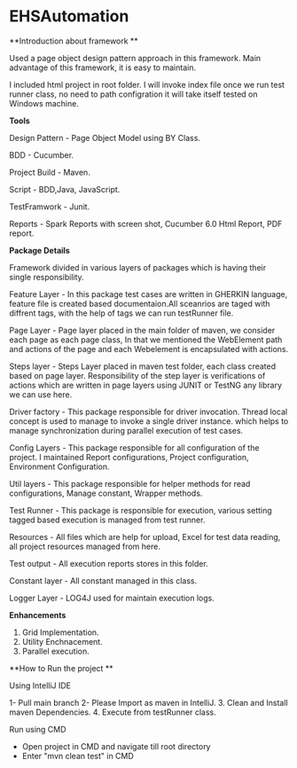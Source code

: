 # EHSAutomation

**Introduction about framework **

Used a page object design pattern approach in this framework. Main advantage of this framework, it is easy to maintain. 

I included html project in root folder. I will invoke index file once we run test runner class, no need to path configration it will take itself tested on Windows machine.

**Tools**

Design Pattern - Page Object Model using BY Class.

BDD - Cucumber.

Project Build - Maven. 

Script - BDD,Java, JavaScript.

TestFramwork - Junit.

Reports - Spark Reports with screen shot, Cucumber 6.0 Html Report, PDF report.

**Package Details**

Framework divided in various layers of packages which is having their single responsibility.

Feature Layer - In this package test cases are written in GHERKIN language, feature file is created based documentaion.All sceanrios are taged with diffrent tags, with the help of tags we can run testRunner file.

Page Layer - Page layer placed in the main folder of maven, we consider each page as each page class, In that we mentioned the WebElement path and actions of the page and each Webelement is encapsulated with actions.

Steps layer  - Steps Layer placed in maven test folder, each class created based on page layer. Responsibility of the step layer is verifications of actions which are written in page layers  using JUNIT or TestNG any library we can use here. 

Driver factory - This package responsible for driver invocation. Thread local concept is used to manage to invoke a single driver instance. which helps to manage synchronization during parallel execution of test cases. 

Config Layers - This package responsible for all configuration of the project. I maintained Report configurations, Project configuration, Environment Configuration.

Util layers - This package responsible for helper methods for read configurations, Manage constant, Wrapper methods.

Test Runner - This package is responsible for execution, various setting tagged based execution is managed  from test runner. 

Resources - All files which are help for upload, Excel for test data reading, all project resources managed from here.

Test output - All execution reports stores in this folder.

Constant layer - All constant managed in this class.

Logger Layer - LOG4J used for maintain execution logs.

**Enhancements**
1. Grid Implementation.
2. Utility Enchnacement.
3. Parallel execution.

**How to Run the project **

Using IntelliJ IDE

1- Pull main branch 
2- Please Import as maven in IntelliJ.
3. Clean and Install maven Dependencies.
4. Execute from testRunner class.

Run using CMD

- Open project in CMD and navigate till root directory 
- Enter "mvn clean test" in CMD



